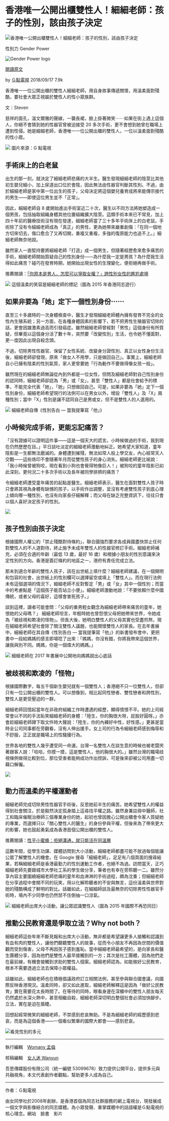 # 香港唯一公開出櫃雙性人！細細老師：孩子的性別，該由孩子決定

![香港唯一公開出櫃雙性人！細細老師：孩子的性別，該由孩子決定](https://womany.net/cdn-cgi/image/w=1119,f=auto,fit=scale-down/https://castle.womany.net/images/articles/16712/womany_xi_1_1537165897-2380-0282.png)

性別力 Gender Power

![Gender Power logo](https://knight.womany.net/images/gender_logo_schema_publisher.png)

[閱讀原文](https://womany.net/read/article/16712)

by [Ｇ點電視](https://womany.net/authors/gdottvntxs?ref=s_a_author) 2018/09/17 7.9k

香港唯一一位公開出櫃的雙性人細細老師，用自身故事傳遞關懷，用溫柔面對殘酷，要社會大眾正視屬於雙性人的性小眾族群。

文｜Steven

慈祥的面孔，溫文爾雅的聲線，一襲長裙，臉上掛著微笑⋯⋯如果在街上遇上這個人，你絕不會猜到她的性器官曾被迫接受 20 多次手術，更不會想到她曾在職場上遭到性侵。她是細細老師，香港唯一一位公開出櫃的雙性人，一位以溫柔面對殘酷的性小眾。

![](https://womany.net/cdn-cgi/image/w=800,fit=scale-down,f=auto/https://castle.womany.net/images/content/pictures/77700/womany_xi_1_1537164982-2377-3334.png) 圖片來源：G 點電視

## **手術床上的白老鼠**

出生的那一刻，就決定了細細老師悲痛的大半生。醫生發現細細老師的陰莖比其他初生嬰兒細小，加上尿道出口位於會陰，因此無法由性器官判斷其性別。不過，由於細細老師是家中第一位出生的孩子，父母決定將這個嬰兒養育成將來能傳宗接代的男生——即使這位男生並不「正常」。

因此，細細老師自 8 歲開始進出手術室近二十次，醫生以不同方法將她塑造成一個男孩，包括抽取組織身體其他位置組織擴大陰莖。這類手術本來已不常見，加上四十年前的醫療技術沒有現在發達，細細老師當了三十多年手術床上的白老鼠。手術除了沒有令細細老師成為「真正」的男性，更為她帶來嚴重創傷：「在同一個地方切來切去，傷口愈合了又再切開，重複又重複，多強的復原能力也追不上。」細細老師無奈地說。

雖然家人一直堅持要將細細老師「打造」成一個男生，但隨著經歷愈來愈多痛苦的手術，細細老師開始質疑自己的性別身份——為什麼我一定是男孩？為什麼我生活得如此痛苦？碰巧在發育時期，她開始出現女性的生理變化，便拒絕再做手術。

推薦閱讀：[「你原本是男人，怎麼可以爭取女權？」跨性別女性的尷尬處境](https://womany.net/read/article/16437?ref=readout_text)

![](https://womany.net/cdn-cgi/image/w=800,fit=scale-down,f=auto/https://castle.womany.net/images/content/pictures/77701/womany_xi_2_1537165421-2377-9903.jpg) 這個溫柔的笑容是細細老師的標記（圖為 2015 年香港同志遊行）

## 如果非要為「她」定下一個性別身份⋯⋯

直至三十多歲時的一次身體檢查中，醫生才發現細細老師體內擁有發育不完全的女性內生殖系統；另一方面，在各種身體因素的影響下，若不把男性生殖器官切除的話，更會因雄激素過高而引發癌症。雖然細細老師曾經對「男性」這個身份有所質疑，但畢竟以這個身分活了數十年，突然要「改變性別」生活，也令她不懂面對，更一度因此出現自殺念頭。

不過，切除男性性器官、保留了女性系統、改變身分證性別、真正以女性身份生活後，細細老師卻發現，原來「做女人不用學，只是做回自己」。事實上，細細老師自小已擁有陰柔的性別氣質，家人更曾要她「行為動作不要做得像女孩一般」。

雖然現在的細細老師無論從內到外都是一位女性，但問及細細老師對自己性別身份的認同時，細細老師卻認為「男」或「女」，甚至「雙性人」都是社會給予的標準，不能完全代表「她」，「她」只想做回自己。可是，如果非要為「她」定下一個性別身份，細細老師希望現行的法例可以在男女以外，增設「雙性人」及「X」兩種性別；當中「X」性別是讓不認同自己是男或女，但不是雙性人的人選用的。

![](https://womany.net/cdn-cgi/image/w=800,fit=scale-down,f=auto/https://castle.womany.net/images/content/pictures/77702/womany_xi_3_1537165436-2380-4974.jpg) 細細老師自傳《性別告白 — 當我提筆寫「他」》

## 小時候完成手術，更能忘記痛苦？

「沒有證據可以證明這件事——這是一個天大的謊言。小時候做過的手術，我到現在仍然歷歷在目。」平日談吐淡定的細細老師激動地糾正。她希望大家知道，童年陰影是一生都無法磨滅的。身體遭到摧殘，無法如常人般上學交友，內心經常天人交戰——這些烙印不會隨著年月而從雙性孩子的身心消失。細細老師更比喻說：「我小時候曾被狗咬，現在看到小狗也會覺得牠像巨人！」被狗咬的童年陰影已如此深刻，更何況二十多次手術以及長年被同學排擠的痛苦？

令細細老師遭受童年痛苦的起點是醫生。細細老師表示，醫生在面對雙性人孩子時只會將其視為身體有缺憾的孩子，以手術作出調整，並沒有考慮雙性孩子到底心理上傾向哪一種性別，也沒有向家長仔細解釋；而父母在缺乏完整資訊下，往往只會以個人喜好決定孩子的性別。

![](https://womany.net/cdn-cgi/image/w=600,h=500,fit=scale-down,f=auto/https://womany.net/cdn-cgi/image/w=600,h=500,fit=scale-down,f=auto/https://castle.womany.net/images/ad_items/21020/b73e5057b87dc441b6421348c3505a9e.png)

## 孩子性別由孩子決定

根據國際人權公約「禁止殘酷對待條約」，聯合國強烈要求各成員國盡快禁止任何對雙性人的不人道對待，終止施予未成年雙性人的性器官修訂手術。細細老師補充，必須在合適的年齡（最低 13 歲，最好 16 歲）和根據小朋友的性別意識來決定性別的方向。香港是簽訂條約的地區之一，港府有責任完成立法。

那未到適合年齡的雙性人孩子，該在出世紙上填什麼？細細老師建議，在一個開明和包容的社會，出世紙上的性別欄可以選擇留空或填上「雙性人」。而在現行法例未有這個選項的情況下，細細老師不反對暫定「男」或「女」其中一個性別；而當中的考慮點是「這個孩子能否站立小便」。細細老師激動地說：「不要依賴什麼中國傳統，或者父母的喜好，這樣會害死孩子。」

談到這裡，讀者可能會問：「父母的重男輕女觀念為細細老師帶來痛苦的童年，她恨她的父母嗎？」 細細老師坦言，年輕時她也曾怨恨父母把她帶來世界，令她成為「被歧視和欺凌的怪物」。但長大後，她明白雙性人的父母其實也受盡煎熬，現在細細老師希望社會除了關注雙性人議題，也能關懷雙性人的家長。在去年書展中，細細老師在其自傳《性別告白 — 當我提筆寫「他」》的新書發布會中，更把書中一段給媽媽的感言即場唸了出來：「媽媽，你沒有錯，你將我帶來這個世界，讓我與別不同。媽媽，你是一個偉大的媽媽。」

![](https://womany.net/cdn-cgi/image/w=800,fit=scale-down,f=auto/https://castle.womany.net/cdn-cgi/image/w=800,fit=scale-down,f=auto/https://castle.womany.net/images/content/pictures/77703/womany_xi_4_1537165552-2380-0089.jpg) 細細老師在 2017 年書展中公開地向媽媽說出心底話

## 被歧視和欺凌的「怪物」

根據國際數字，每五千個新生嬰兒就有一個雙性人；香港絕不只一位雙性人，但卻只有一位公開出櫃的雙性人。可以想像到，相比起同性戀者、雙性戀者和跨性別，雙性人是更受壓迫的一群。

細細老師回憶起當年在非政府組織工作時遭遇的經歷，顯得憤憤不平。她的上司經常會以不同的手法恥笑細細老師的身體：「陸生，你的胸很大呀，屁股好圓呀。」亦會趁細細老師蹲下取文件時大聲說：「陸生，你的內褲好中性，好性感。」更甚是當時全公司同事都在旁觀看，沒有人伸出援手。女上司的行為令細細老師感到侮辱和不舒服，正正就是職場上的性騷擾行為。

世界各地的雙性人幾乎遭受同一命運。台灣一名雙性人在談生意的時候也被老闆夾著跟客人說：「哈哈，你摸一摸，這是雙性人，他的胸很大的。」雖然台灣的職場歧視條例做得比較到位，那位受害者能夠成功作出控訴，可是後來卻被公司用盡一切藉口解僱。

![](https://womany.net/cdn-cgi/image/w=600,h=500,fit=scale-down,f=auto/https://womany.net/cdn-cgi/image/w=600,h=500,fit=scale-down,f=auto/https://castle.womany.net/images/ad_items/21021/9cf70c725be5b0120f546f25bd6f4a49.png)

## 勤力而溫柔的平權運動者

細細老師完成切除男性性器官手術後，反思她前半生的痛苦。她希望雙性人的權益得到社會關注，於是毅然決定孤身踏上這尋找平權之路。雖然身兼註冊中醫師，社工和臨床催眠治療師三個專業身份的她，起初也曾因擔心公開出櫃會令客人質疑她的專業，而選擇只以「關心雙性人的醫生」的身份參與平權，但後來為了帶來更大的影響，她也鼓起勇氣成為香港首個公開出櫃的雙性人。

推薦閱讀：[性平小蜜蜂：拒絕溝通，就只能活在同溫層](https://womany.net/read/article/12821?ref=readout_text)

這數年間，從學生功課、媒體訪問到大小活動，細細老師都盡可能不放過每個能讓公眾了解雙性人的機會。在 Google 搜尋「細細老師」，足足有八個頁面的搜尋結果，若稱細細老師是香港最勤力的性別運動工作者，也絕不為過。訪問當天，正巧細細老師先要跟城市大學社工系的學生做分享，筆者也有幸在旁聆聽一二。雖然分享內容主要圍繞細細老師悲痛的童年和血淋淋的手術過程，頗為沈重；但細細老師在分享過程中會開不同的玩笑，用以化解聆聽者的不安與無言，這份溫柔與世界對她的殘酷構成了鮮明的對比。話雖如此，在細細師談及最無奈的切除男性性器官手術時，場內不少同學也仍然禁不住倒抽一口涼氣。

![](https://womany.net/cdn-cgi/image/w=800,fit=scale-down,f=auto/https://castle.womany.net/cdn-cgi/image/w=800,fit=scale-down,f=auto/https://castle.womany.net/images/content/pictures/77704/womany_xi_5_1537165664-2377-4290.jpg) 細細老師出席大小活動，讓公眾認識雙性人（圖為 2015 年國際不再恐同日）

## 推動公民教育還是爭取立法？Why not both？

細細老師這些年來不斷見報和出席大小活動，無非都是希望讓更多人接觸和認識到有血有肉的雙性人，讓他們聽聽雙性人的故事，從而令小朋友不再因為世間的價值觀而受到傷害，父母不再因孩子感到羞恥。當中細細老師最希望的，是向家長和醫生團體分享，因為他們是雙性人最早接觸到的一方；其次是社工團體，因為他們走在最前線，有機會接觸到求助的雙性人個案。細細老師認為，如能做好公民教育，根本不需要透過立法去保障小眾權益。

話雖如此，細細老師也在積極倡議政府訂立相關法例，甚至參與聯合國會議，向國際反映香港現況。溫柔同時，卻又如此進取，細細老師解釋這是因為「做好公民教育」實在需要花太長時間了。在等待的同時，眼看身邊在深櫃中的雙性人朋友每天仍然處於水深火熱中，甚至相繼自殺，細細老師深切明白整個社會必須加快腳步。立法，實在是迫在眉睫。

回想起經常微笑的細細老師，不禁感到悲哀無助。不是為細細老師的經歷感到悲哀，而是為這個香港——一個看似繁華的國際大都會——感到悲哀。

![看見性別的多元](https://womany.net/cdn-cgi/image/w=1200,fit=scale-down,f=auto/https://castle.womany.net/images/ad_items/21025/01b02ff170871eff05a41d38b135f513.png)

---

執行編輯　[Womany 孟倫](https://womany.net/authors/contentmenglun?ref=s_a_editor)

核稿編輯　[女人迷 Wanyun](https://womany.net/authors/wanyun?ref=s_a_editor)

吾思傳媒股份有限公司（統一編號 53099678）致力提供公開平台，提供多元與共融視角，本文代表創作者觀點，幫助更多人成為自己。

---

作者：Ｇ點電視

由女同學社於2008年創辦，是香港首個為同志社群服務的網上電視台，現發展成一個文字與影像結合的同志媒體。為小眾發聲、重掌媒體中的話語權是Ｇ點電視的核心理念。網站　臉書　影片
<!-- tcd_original_link https://womany.net/read/article/16712 -->
